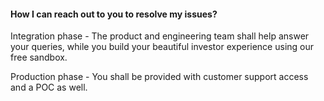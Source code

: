 <!--## Support
------------------------------
-->

#### How I can reach out to you to resolve my issues?

Integration phase - 
The product and engineering team shall help answer your queries, while you build your beautiful investor experience using our free sandbox.

Production phase - 
You shall be provided with customer support access and a POC as well.